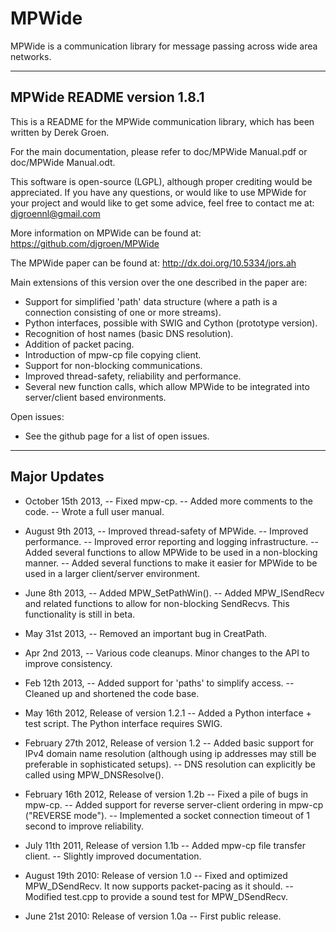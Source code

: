 MPWide
=======

MPWide is a communication library for message passing across wide area networks.

------------------
MPWide README
version 1.8.1
------------------

This is a README for the MPWide communication library, which has been written by Derek Groen.

For the main documentation, please refer to doc/MPWide Manual.pdf or doc/MPWide Manual.odt.

This software is open-source (LGPL), although proper crediting would be appreciated. If you have
any questions, or would like to use MPWide for your project and would like to get some advice,
feel free to contact me at:
djgroennl@gmail.com

More information on MPWide can be found at:
  https://github.com/djgroen/MPWide 

The MPWide paper can be found at:
  http://dx.doi.org/10.5334/jors.ah

Main extensions of this version over the one described in the paper are:
- Support for simplified 'path' data structure (where a path is a connection
  consisting of one or more streams).
- Python interfaces, possible with SWIG and Cython (prototype version).
- Recognition of host names (basic DNS resolution).
- Addition of packet pacing.
- Introduction of mpw-cp file copying client.
- Support for non-blocking communications.
- Improved thread-safety, reliability and performance.
- Several new function calls, which allow MPWide to be integrated into server/client 
  based environments.

Open issues:
- See the github page for a list of open issues.

------------------
Major Updates
------------------

* October 15th 2013,
-- Fixed mpw-cp.
-- Added more comments to the code.
-- Wrote a full user manual.

* August 9th 2013,
-- Improved thread-safety of MPWide.
-- Improved performance.
-- Improved error reporting and logging infrastructure.
-- Added several functions to allow MPWide to be used in a non-blocking manner.
-- Added several functions to make it easier for MPWide to be used in a larger client/server environment.

* June 8th 2013,
-- Added MPW_SetPathWin().
-- Added MPW_ISendRecv and related functions to allow for non-blocking SendRecvs. 
   This functionality is still in beta.

* May 31st 2013,
-- Removed an important bug in CreatPath.

* Apr 2nd 2013,
-- Various code cleanups. Minor changes to the API to improve consistency.

* Feb 12th 2013,
-- Added support for 'paths' to simplify access.
-- Cleaned up and shortened the code base.

* May 16th 2012, Release of version 1.2.1
-- Added a Python interface + test script. The Python interface requires SWIG.

* February 27th 2012, Release of version 1.2
-- Added basic support for IPv4 domain name resolution (although using ip addresses
   may still be preferable in sophisticated setups).
-- DNS resolution can explicitly be called using MPW_DNSResolve().

* February 16th 2012, Release of version 1.2b
-- Fixed a pile of bugs in mpw-cp.
-- Added support for reverse server-client ordering in mpw-cp ("REVERSE mode").
-- Implemented a socket connection timeout of 1 second to improve reliability.

* July 11th 2011, Release of version 1.1b
-- Added mpw-cp file transfer client.
-- Slightly improved documentation.

* August 19th 2010: Release of version 1.0
-- Fixed and optimized MPW_DSendRecv. It now supports packet-pacing as it should.
-- Modified test.cpp to provide a sound test for MPW_DSendRecv.

* June 21st 2010: Release of version 1.0a
-- First public release.
